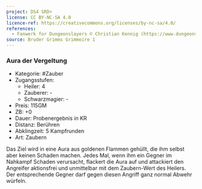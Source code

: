 ```yaml
---
project: DS4 SRD+
license: CC BY-NC-SA 4.0
licence-ref: https://creativecommons.org/licenses/by-nc-sa/4.0/
references: 
  - Fanwerk for Dungeonslayers © Christian Kennig (https://www.dungeonslayers.net/)
source: Bruder Grimms Grimmoire 1
---
```


### Aura der Vergeltung

- Kategorie: #Zauber
- Zugangsstufen:
  - Heiler: 4
  - Zauberer: -
  - Schwarzmagier: -
- Preis: 115GM
- ZB: +0
- Dauer: Probenergebnis in KR
- Distanz: Berühren
- Abklingzeit: 5 Kampfrunden
- Art: Zaubern

Das Ziel wird in eine Aura aus goldenen Flammen gehüllt, die ihm selbst aber keinen Schaden machen. Jedes Mal, wenn ihm ein Gegner im Nahkampf Schaden verursacht, flackert die Aura auf und attackiert den Angreifer aktionsfrei und unmittelbar mit dem Zaubern-Wert des Heilers. Der entsprechende Gegner darf gegen diesen Angriff ganz normal Abwehr würfeln.

